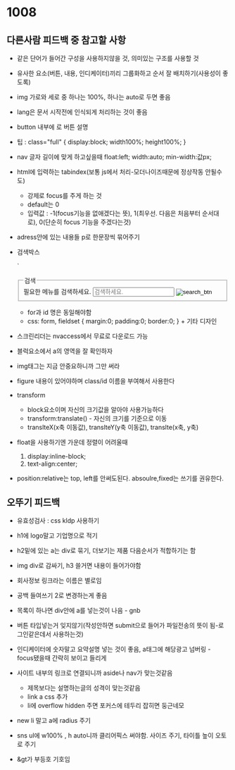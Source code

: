 # 1008

## 다른사람 피드백 중 참고할 사항

- 같은 단어가 들어간 구성을 사용하지않을 것, 의미있는 구조를 사용할 것
- 유사한 요소(버튼, 내용, 인디케이터)끼리 그룹화하고 순서 잘 배치하기(사용성이 좋도록)
- img 가로와 세로 중 하나는 100%, 하나는 auto로 두면 좋음
- lang은 문서 시작전에 인식되게 처리하는 것이 좋음
- button 내부에 <span class="blind">로 버튼 설명
- 팁 : class="full" { display:block; width100%; height100%; }
- nav 글자 길이에 맞게 하고싶을때 float:left; width:auto; min-width:값px;

- html에 입력하는 tabindex(보통 js에서 처리-모더나이즈때문에 정상작동 안될수도)

  - 강제로 focus를 주게 하는 것
  - default는 0
  - 입력값 : -1(focus기능을 없애겠다는 뜻), 1(최우선. 다음은 처음부터 순서대로), 0(단순히 focus 기능을 주겠다는것)

- adress안에 있는 내용들 p로 한문장씩 묶어주기

- 검색박스

  `<form action="#" method="GET">
      <fieldset>
          <legend class="blind">검색</legend>
          <label for="searchmenu" class="blind"> 필요한 메뉴를 검색하세요.</label>
          <input type="text" id="searchmenu" value="" placeholder="검색하세요.">
          <input type="image" src="#" alt="search_btn">
      </fieldset>
  </form>

  - for과 id 명은 동일해야함
  - css: form, fieldset { margin:0; padding:0; border:0; } + 기타 디자인

- 스크린리더는 nvaccess에서 무료로 다운로드 가능

- 블럭요소에서 a의 영역을 잘 확인하자

- img태그는 지금 안중요하니까 그만 써라

- figure 내용이 있어야하며 class/id 이름을 부여해서 사용한다

- transform

  - block요소이며 자신의 크기값을 알아야 사용가능하다
  - transform:translate() - 자신의 크기를 기준으로 이동
  - translteX(x축 이동값), translteY(y축 이동값), translte(x축, y축)

- float을 사용하기엔 가운데 정렬이 어려울때

  1.  display:inline-block;
  2.  text-align:center;

- position:relative는 top, left를 안써도된다. absoulre,fixed는 쓰기를 권유한다.

  

## 오뚜기 피드백

- 유효성검사 : css kldp 사용하기

- h1에 logo말고 기업명으로 적기
- h2밑에 있는 a는 div로 묶기, 더보기는 제품 다음순서가 적합하기는 함
- img div로 감싸기, h3 쓸거면 내용이 들어가야함
- 회사정보 링크라는 이름은 별로임
- 공백 들여쓰기 2로 변경하는게 좋음
- 목록이 하나면 div안에 a를 넣는것이 나음 - gnb
- 버튼 타입넣는거 잊지않기(작성안하면 submit으로 들어가 파일전송의 뜻이 됨-로그인같은데서 사용하는것)
- 인디케이터에 숫자말고 요약설명 넣는 것이 좋음, a태그에 해당광고 넘버링 - focus됐을때 간략히 보이고 들리게
- 사이트 내부의 링크로 연결되니까 aside나 nav가 맞는것같음
  - 제목보다는 설명하는글의 성격이 맞는것같음
  - link a css 추가
  - li에 overflow hidden 주면 포커스에 테두리 잡히면 둥근네모

- new li 말고 a에 radius 주기
- sns ul에 w100% , h auto니까 클리어픽스 써야함. 사이즈 주기, 타이틀 높이 오토로 주기
- &gt가 부등호 기호임

